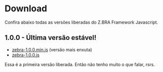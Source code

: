 # Download
Confira abaixo todas as versões liberadas do Z.BRA Framework Javascript.

## 1.0.0 - Última versão estável!

* [zebra-1.0.0.min.js](https://raw.githubusercontent.com/zbraestudio/zbra.framework.javascript/1.0.0/dist/zbra-1.0.0.min.js) (versão mais enxuta)
* [zebra-1.0.0.js](https://raw.githubusercontent.com/zbraestudio/zbra.framework.javascript/1.0.0/dist/zbra-1.0.0.js)

Essa é a primeira versão liberada. Então não tenho muito o que falar, rsrs.
